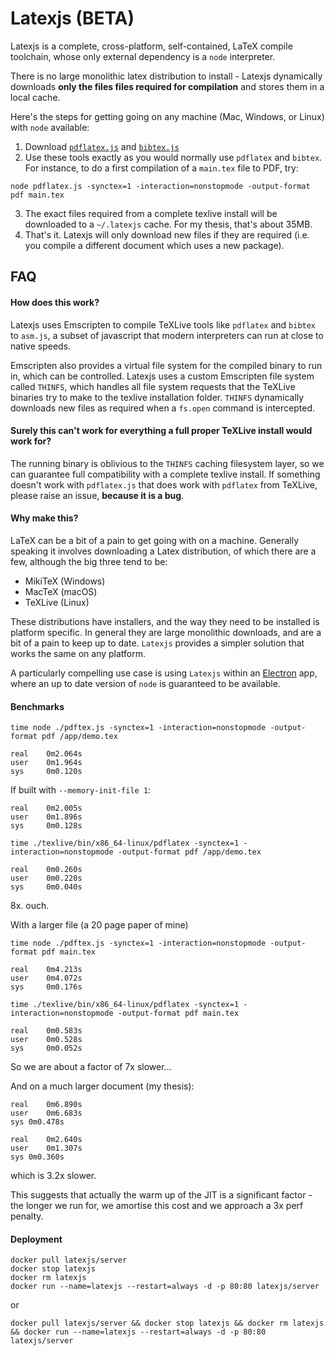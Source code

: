 # Latexjs (BETA)

Latexjs is a complete, cross-platform, self-contained, LaTeX compile toolchain, whose only external dependency is a `node` interpreter.

There is no large monolithic latex distribution to install - Latexjs dynamically downloads **only the files files required for compilation** and stores them in a local cache.

Here's the steps for getting going on any machine (Mac, Windows, or Linux) with `node` available:

1. Download [`pdflatex.js`](http://texlive.latexjs.org/apps/pdflatex.js) and [`bibtex.js`](http://texlive.latexjs.org/apps/bibtex.js)
2. Use these tools exactly as you would normally use `pdflatex` and `bibtex`. For instance, to do a first compilation of a `main.tex` file to PDF, try:
```
node pdflatex.js -synctex=1 -interaction=nonstopmode -output-format pdf main.tex
```
3. The exact files required from a complete texlive install will be downloaded to a `~/.latexjs` cache. For my thesis, that's about 35MB.
4. That's it. Latexjs will only download new files if they are required (i.e. you compile a different document which uses a new package).

## FAQ

#### How does this work?

Latexjs uses Emscripten to compile TeXLive tools like `pdflatex` and `bibtex` to `asm.js`, a subset of javascript that modern interpreters can run at close to native speeds. 

Emscripten also provides a virtual file system for the compiled binary to run in, which can be controlled. Latexjs uses a custom Emscripten file system called `THINFS`, which handles all file system requests that the TeXLive binaries try to make to the texlive installation folder. `THINFS` dynamically downloads new files as required when a `fs.open` command is intercepted.

#### Surely this can't work for everything a full proper TeXLive install would work for?

The running binary is oblivious to the `THINFS` caching filesystem layer, so we can guarantee full compatibility with a complete texlive install. If something doesn't work with `pdflatex.js` that does work with `pdflatex` from TeXLive, please raise an issue, **because it is a bug**.

#### Why make this?

LaTeX can be a bit of a pain to get going with on a machine. Generally speaking it involves downloading a Latex distribution, of which there are a few, although the big three tend to be:

- MikiTeX (Windows)
- MacTeX (macOS)
- TeXLive (Linux)

These distributions have installers, and the way they need to be installed is platform specific. In general they are large monolithic downloads, and are a bit of a pain to keep up to date. `Latexjs` provides a simpler solution that works the same on any platform.

A particularly compelling use case is using `Latexjs` within an [Electron](https://electron.atom.io/) app, where an up to date version of `node` is guaranteed to be available.


#### Benchmarks

```
time node ./pdftex.js -synctex=1 -interaction=nonstopmode -output-format pdf /app/demo.tex
```

```
real    0m2.064s
user    0m1.964s
sys     0m0.120s
```
If built with `--memory-init-file 1`:
```
real    0m2.005s
user    0m1.896s
sys     0m0.128s
```

```
time ./texlive/bin/x86_64-linux/pdflatex -synctex=1 -interaction=nonstopmode -output-format pdf /app/demo.tex
```
```
real    0m0.260s
user    0m0.220s
sys     0m0.040s
```
8x. ouch.

With a larger file (a 20 page paper of mine)
```
time node ./pdftex.js -synctex=1 -interaction=nonstopmode -output-format pdf main.tex
```
```
real    0m4.213s
user    0m4.072s
sys     0m0.176s
```

```
time ./texlive/bin/x86_64-linux/pdflatex -synctex=1 -interaction=nonstopmode -output-format pdf main.tex
```
```
real    0m0.583s
user    0m0.528s
sys     0m0.052s
```
So we are about a factor of 7x slower...

And on a much larger document (my thesis):

```
real	0m6.890s
user	0m6.683s
sys	0m0.478s
```

```
real	0m2.640s
user	0m1.307s
sys	0m0.360s
```

which is 3.2x slower.

This suggests that actually the warm up of the JIT is a significant factor - the longer we run for, we amortise this cost and we approach a 3x perf penalty.



#### Deployment

```
docker pull latexjs/server
docker stop latexjs
docker rm latexjs
docker run --name=latexjs --restart=always -d -p 80:80 latexjs/server
```
or
```
docker pull latexjs/server && docker stop latexjs && docker rm latexjs && docker run --name=latexjs --restart=always -d -p 80:80 latexjs/server
```
